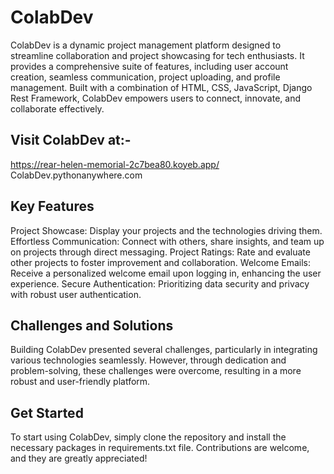 # ColabDev
ColabDev is a dynamic project management platform designed to streamline collaboration and project showcasing for tech enthusiasts. It provides a comprehensive suite of features, including user account creation, seamless communication, project uploading, and profile management. 
Built with a combination of HTML, CSS, JavaScript, Django Rest Framework, ColabDev empowers users to connect, innovate, and collaborate effectively.

## Visit ColabDev at:-
https://rear-helen-memorial-2c7bea80.koyeb.app/
ColabDev.pythonanywhere.com

## Key Features
Project Showcase: Display your projects and the technologies driving them.
Effortless Communication: Connect with others, share insights, and team up on projects through direct messaging.
Project Ratings: Rate and evaluate other projects to foster improvement and collaboration.
Welcome Emails: Receive a personalized welcome email upon logging in, enhancing the user experience.
Secure Authentication: Prioritizing data security and privacy with robust user authentication.
## Challenges and Solutions
Building ColabDev presented several challenges, particularly in integrating various technologies seamlessly. However, through dedication and problem-solving, these challenges were overcome, resulting in a more robust and user-friendly platform.

## Get Started
To start using ColabDev, simply clone the repository and install the necessary packages in requirements.txt file. 
Contributions are welcome, and they are greatly appreciated!
